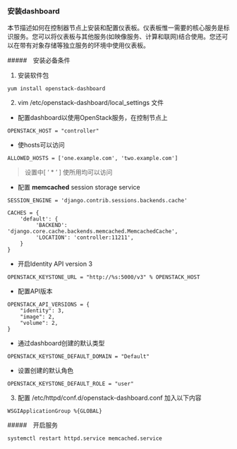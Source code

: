 ### 安装dashboard
 本节描述如何在控制器节点上安装和配置仪表板。仪表板惟一需要的核心服务是标识服务。您可以将仪表板与其他服务(如映像服务、计算和联网)结合使用。您还可以在带有对象存储等独立服务的环境中使用仪表板。

#####　安装必备条件

1. 安装软件包
```
yum install openstack-dashboard
```
2. vim  /etc/openstack-dashboard/local_settings 文件

* 配置dashboard以使用OpenStack服务，在控制节点上
```
OPENSTACK_HOST = "controller"
```

* 使hosts可以访问
```
ALLOWED_HOSTS = ['one.example.com', 'two.example.com']
```
>设置中[ ‘ * ’ ] 使所用均可以访问

* 配置 **memcached** session storage service

```
SESSION_ENGINE = 'django.contrib.sessions.backends.cache'

CACHES = {
    'default': {
         'BACKEND': 'django.core.cache.backends.memcached.MemcachedCache',
         'LOCATION': 'controller:11211',
    }
}

```
* 开启Identity API version 3
```
OPENSTACK_KEYSTONE_URL = "http://%s:5000/v3" % OPENSTACK_HOST
```

* 配置API版本

```
OPENSTACK_API_VERSIONS = {
    "identity": 3,
    "image": 2,
    "volume": 2,
}
```

* 通过dashboard创建的默认类型

```
OPENSTACK_KEYSTONE_DEFAULT_DOMAIN = "Default"

```

* 设置创建的默认角色

```
OPENSTACK_KEYSTONE_DEFAULT_ROLE = "user"

```

3. 配置
/etc/httpd/conf.d/openstack-dashboard.conf
加入以下内容
```
WSGIApplicationGroup %{GLOBAL}
```
#####　开启服务

```
systemctl restart httpd.service memcached.service
```
